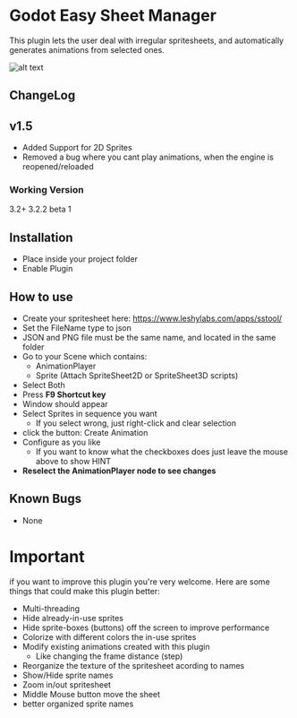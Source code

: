 # Godot Easy Sheet Manager

This plugin lets the user deal with irregular spritesheets, and automatically generates animations from selected ones.

![alt text](https://i.imgur.com/F6gqVGB.gif)

## ChangeLog

## v1.5
* Added Support for 2D Sprites
* Removed a bug where you cant play animations, when the engine is reopened/reloaded

### Working Version
3.2+
3.2.2 beta 1

## Installation
* Place inside your project folder
* Enable Plugin

## How to use
* Create your spritesheet here: https://www.leshylabs.com/apps/sstool/
* Set the FileName type to json
* JSON and PNG file must be the same name, and located in the same folder
* Go to your Scene which contains:
	- AnimationPlayer
	- Sprite (Attach SpriteSheet2D or SpriteSheet3D scripts)
* Select Both
* Press **F9 Shortcut key**
* Window should appear
* Select Sprites in sequence you want
	- If you select wrong, just right-click and clear selection
* click the button: Create Animation
* Configure as you like
	- If you want to know what the checkboxes does just leave the mouse above to show HINT
* **Reselect the AnimationPlayer node to see changes**

## Known Bugs
* None

# Important
if you want to improve this plugin you're very welcome.
Here are some things that could make this plugin better:
* Multi-threading
* Hide already-in-use sprites
* Hide sprite-boxes (buttons) off the screen to improve performance
* Colorize with different colors the in-use sprites
* Modify existing animations created with this plugin
	- Like changing the frame distance (step)
* Reorganize the texture of the spritesheet acording to names
* Show/Hide sprite names
* Zoom in/out spritesheet
* Middle Mouse button move the sheet
* better organized sprite names

